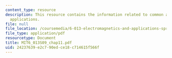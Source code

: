 ```yaml
---
content_type: resource
description: This resource contains the information related to common antennas and
  applications.
file: null
file_location: /coursemedia/6-013-electromagnetics-and-applications-spring-2009/24237639e2c790edce18c714615f566f_MIT6_013S09_chap11.pdf
file_type: application/pdf
resourcetype: Document
title: MIT6_013S09_chap11.pdf
uid: 24237639-e2c7-90ed-ce18-c714615f566f
---
```

